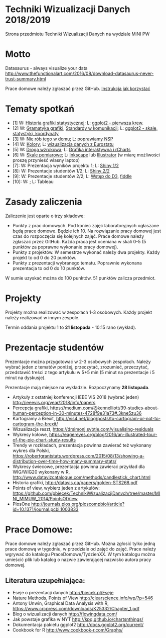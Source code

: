 # Techniki Wizualizacji Danych 2018/2019
Strona przedmiotu Techniki Wizualizacji Danych na wydziale MiNI PW

# Motto

Datasaurus - always visualize your data 
http://www.thefunctionalart.com/2016/08/download-datasaurus-never-trust-summary.html

Prace domowe należy zgłaszać przez GitHub. [Instrukcja jak korzystać](http://pbiecek.github.io/Przewodnik/Programowanie/jak_korzystac_z_serwisu_github_i_waffle.html)

# Tematy spotkań

* [1] W: [Historia grafiki statystycznej](http://biecek.pl/Eseje/indexHistoria.html); L: [ggplot2 - pierwsza krew](https://pbiecek.gitbooks.io/przewodnik/content/Wizualizacja/jak_tworzyc_wykresy_ggplot2.html).
* [2] W: [Gramatyka grafiki](http://biecek.pl/Eseje/indexGramatyka.html), [Standardy w komunikacji](http://www.ibcs-a.org/); L: [ggplot2 - skale, statystyki, koordynaty](https://pbiecek.gitbooks.io/przewodnik/content/Wizualizacja/jak_tworzyc_wykresy_ggplot2.html)
* [3] W: [Nie rób tego w domu](http://biecek.pl/Eseje/indexPomylka.html); L: [poprawiamy NSP](http://stat.gov.pl/spisy-powszechne/nsp-2011/nsp-2011-wyniki/)
* [4] W: [Kolory](http://biecek.pl/Eseje/indexKolory.html); L: [wizualizacja danych z Eurostatu](https://journal.r-project.org/archive/2017/RJ-2017-019/index.html)
* [5] W: [Droga wzrokowa](http://biecek.pl/Eseje/indexObraz.html); L: [Grafika interaktywna i rCharts](http://pbiecek.github.io/Przewodnik/Wizualizacja/jak_tworzyc_interaktywne_wykresy.html)
* [6] W: [Skale pomiarowe](http://biecek.pl/Eseje/indexKuchnia.html); L: [Inkscape](https://inkscape.org/) lub [Illustrator](https://www.adobe.com/pl/products/illustrator/free-trial-download.html) (w miarę możliwości proszę przynieść własny laptop)
* [7]: W: Prezentacja wyników projektu 1; L: [Shiny 1/2](http://pbiecek.github.io/Przewodnik/Programowanie/jak_tworzyc_aplikajce.html)
* [8]: W: Prezentacje studentów 1/2; L: [Shiny 2/2](http://pbiecek.github.io/Przewodnik/Programowanie/jak_tworzyc_aplikajce.html)
* [9]: W: Prezentacje studentów 2/2; L: [Wstęp do D3](http://vadim.ogievetsky.com/IntroD3/#1), [fiddle](https://jsfiddle.net/)
* [10]: W: ; L: Tableau


# Zasady zaliczenia

Zaliczenie jest oparte o trzy składowe:

* Punkty z prac domowych. Pod koniec zajęć laboratoryjnych ogłaszane będą prace domowe. Będzie ich 10. Na rozwiązanie pracy domowej jest czas do rozpoczęcia się kolejnych zajęć. Prace domowe należy zgłaszać przez GitHub. Każda praca jest oceniana w skali 0-5 (5 punktów za poprawne wykonanie pracy domowej).
* Punkty z projektów. W semestrze wykonać należy dwa projekty. Każdy projekt to od 0 do 20 punktów. 
* Punkty z prezentacji wybranego tematu. Poprawnie wykonana prezentacja to od 0 do 10 punktów.

W sumie uzyskać można do 100 punktów. 51 punktów zalicza przedmiot.


# Projekty

Projekty można realizować w zespołach 1-3 osobowych. 
Każdy projekt należy realizować w innym zespole. 

Termin oddania projektu 1 to **21 listopada** - 10:15 rano (wykład).

# Prezentacje studentów

Prezentacje można przygotować w 2-3 osobowych zespołach. Należy wybrać jeden z tematów poniżej, przeczytać, zrozumieć, przeczytać, przedstawić treści z tego artykułu w 5+5 min (5 minut na prezentacje i 5 minut na dyskusje).

Prezentacje mają miejsce na wykładzie. Rozpoczynamy **28 listopada**.

* Artykuły z ostatniej konferencji IEEE VIS 2018 (wybrać jeden) http://ieeevis.org/year/2018/info/papers
* Percepcja grafiki, https://medium.com/@kennelliott/39-studies-about-human-perception-in-30-minutes-4728f9e31a73#.3kne5zu36
* Kartogramy a Brexit, http://vis4.net/blog/posts/to-cartogram-or-not-to-cartogram-the-brexit/
* Wizualizacja reszt, https://drsimonj.svbtle.com/visualising-residuals
* Wykresy kołowe, https://eagereyes.org/blog/2016/an-illustrated-tour-of-the-pie-chart-study-results
* Trendy w rozkładach, prezentacja powinna zawierać też wykonany wykres dla Polski, https://robertgrantstats.wordpress.com/2015/08/13/showing-a-distribution-over-time-how-many-summary-stats/
* Wykresy świecowe, prezentacja powinna zawierać przykład dla WIG/WIG20 wykonany w R, http://www.datavizcatalogue.com/methods/candlestick_chart.html
* Historia grafiki, http://datavis.ca/papers/golden-STS268.pdf
* Points of view, wybierz jeden z artykułów: https://github.com/pbiecek/TechnikiWizualizacjiDanych/tree/master/MINI_MIMUW_2014/PointsOfView
* PlosOne http://journals.plos.org/ploscompbiol/article?id=10.1371/journal.pcbi.1003833


# Prace Domowe:

Prace domowe należy zgłaszać przez GitHub. Można zgłosić tylko jedną prace domową w tygodniu, w przedziale od zajęć do zajęć. Prace należy wgrywać do katalogu PraceDomowe/TydzienXX. W tym katalogu można umieścić plik lub katalog o nazwie zawierającej nazwisko autora pracy domowej.


Literatura uzupełniająca:
-------------------------
* Eseje o prezentacji danych http://biecek.pl/Eseje
* Nature Methods, Points of View http://clearscience.info/wp/?p=546
* Antony Unwin, Graphical Data Analysis with R, https://www.crcpress.com/downloads/K25332/Chapter_1.pdf
* Blog o wizualizacji danych http://flowingdata.com/
* Jak powstaje grafika w NYT http://kpq.github.io/chartsnthings/
* Dokumentacja pakietu ggplot2 http://docs.ggplot2.org/current/
* Cookbook for R http://www.cookbook-r.com/Graphs/

